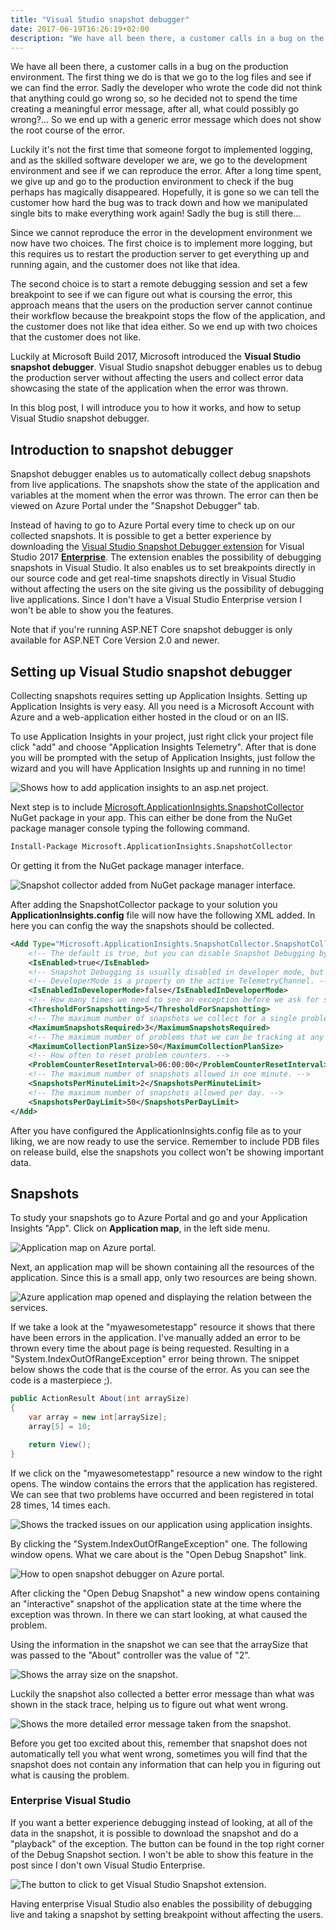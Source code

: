 ```yaml
---
title: "Visual Studio snapshot debugger"
date: 2017-06-19T16:26:19+02:00
description: "We have all been there, a customer calls in a bug on the production environment. The first thing we do is that we go to the log files and see if we can find the error. Sadly the developer who wrote the code did not think that anything could go wrong so, so he decided not to spend the time creating a meaningful error message, after all, what could possibly go wrong?... So we end up with a generic error message which does not show the root course of the error. Luckily at Microsoft Build 2017, Microsoft introduced the Visual Studio snapshot debugger."
---
```


We have all been there, a customer calls in a bug on the production environment. The first thing we do is that we go to the log files and see if we can find the error. Sadly the developer who wrote the code did not think that anything could go wrong so, so he decided not to spend the time creating a meaningful error message, after all, what could possibly go wrong?... So we end up with a generic error message which does not show the root course of the error.

Luckily it's not the first time that someone forgot to implemented logging, and as the skilled software developer we are, we go to the development environment and see if we can reproduce the error. After a long time spent, we give up and go to the production environment to check if the bug perhaps has magically disappeared. Hopefully, it is gone so we can tell the customer how hard the bug was to track down and how we manipulated single bits to make everything work again! Sadly the bug is still there...

Since we cannot reproduce the error in the development environment we now have two choices. The first choice is to implement more logging, but this requires us to restart the production server to get everything up and running again, and the customer does not like that idea.

The second choice is to start a remote debugging session and set a few breakpoint to see if we can figure out what is coursing the error, this approach means that the users on the production server cannot continue their workflow because the breakpoint stops the flow of the application, and the customer does not like that idea either. So we end up with two choices that the customer does not like.

Luckily at Microsoft Build 2017, Microsoft introduced the **Visual Studio snapshot debugger**. Visual Studio snapshot debugger enables us to debug the production server without affecting the users and collect error data showcasing the state of the application when the error was thrown.

In this blog post, I will introduce you to how it works, and how to setup Visual Studio snapshot debugger.

## Introduction to snapshot debugger

Snapshot debugger enables us to automatically collect debug snapshots from live applications. The snapshots show the state of the application and variables at the moment when the error was thrown. The error can then be viewed on Azure Portal under the "Snapshot Debugger" tab.

Instead of having to go to Azure Portal every time to check up on our collected snapshots. It is possible to get a better experience by downloading the [Visual Studio Snapshot Debugger extension](https://marketplace.visualstudio.com/items?itemName=SnapshotDebuggerTeam.MicrosoftSnapshotDebugger "Visual Studio Snapshot Debugger extension link") for Visual Studio 2017 <span style="text-decoration: underline;">**Enterprise**</span>. The extension enables the possibility of debugging snapshots in Visual Studio. It also enables us to set breakpoints directly in our source code and get real-time snapshots directly in Visual Studio without affecting the users on the site giving us the possibility of debugging live applications. Since I don't have a Visual Studio Enterprise version I won't be able to show you the features.

Note that if you're running ASP.NET Core snapshot debugger is only available for ASP.NET Core Version 2.0 and newer.

## Setting up Visual Studio snapshot debugger

Collecting snapshots requires setting up Application Insights. Setting up Application Insights is very easy. All you need is a Microsoft Account with Azure and a web-application either hosted in the cloud or on an IIS.

To use Application Insights in your project, just right click your project file click "add" and choose "Application Insights Telemetry". After that is done you will be prompted with the setup of Application Insights, just follow the wizard and you will have Application Insights up and running in no time!

![Shows how to add application insights to an asp.net project.](/blogpost/e396f2b5-6b08-47a5-a0a7-875b915e4dee.png) 

Next step is to include [Microsoft.ApplicationInsights.SnapshotCollector](http://www.nuget.org/packages/Microsoft.ApplicationInsights.SnapshotCollector) NuGet package in your app. This can either be done from the NuGet package manager console typing the following command.

```sh
Install-Package Microsoft.ApplicationInsights.SnapshotCollector
```

Or getting it from the NuGet package manager interface.

![Snapshot collector added from NuGet package manager interface.](/blogpost/d2404a81-a213-43e8-a320-e51b6e590d93.png)

After adding the SnapshotCollector package to your solution you **ApplicationInsights.config** file will now have the following XML added. In here you can config the way the snapshots should be collected.

```xml
<Add Type="Microsoft.ApplicationInsights.SnapshotCollector.SnapshotCollectorTelemetryProcessor, Microsoft.ApplicationInsights.SnapshotCollector">
    <!-- The default is true, but you can disable Snapshot Debugging by setting it to false -->
    <IsEnabled>true</IsEnabled>
    <!-- Snapshot Debugging is usually disabled in developer mode, but you can enable it by setting this to true. -->
    <!-- DeveloperMode is a property on the active TelemetryChannel. -->
    <IsEnabledInDeveloperMode>false</IsEnabledInDeveloperMode>
    <!-- How many times we need to see an exception before we ask for snapshots. -->
    <ThresholdForSnapshotting>5</ThresholdForSnapshotting>
    <!-- The maximum number of snapshots we collect for a single problem. -->
    <MaximumSnapshotsRequired>3</MaximumSnapshotsRequired>
    <!-- The maximum number of problems that we can be tracking at any time. -->
    <MaximumCollectionPlanSize>50</MaximumCollectionPlanSize>
    <!-- How often to reset problem counters. -->
    <ProblemCounterResetInterval>06:00:00</ProblemCounterResetInterval>
    <!-- The maximum number of snapshots allowed in one minute. -->
    <SnapshotsPerMinuteLimit>2</SnapshotsPerMinuteLimit>
    <!-- The maximum number of snapshots allowed per day. -->
    <SnapshotsPerDayLimit>50</SnapshotsPerDayLimit>
</Add>
```

After you have configured the ApplicationInsights.config file as to your liking, we are now ready to use the service. Remember to include PDB files on release build, else the snapshots you collect won't be showing important data.

## Snapshots

To study your snapshots go to Azure Portal and go and your Application Insights "App". Click on **Application map**, in the left side menu.

![Application map on Azure portal.](/blogpost/ad90dd6e-55c7-4dc8-82f5-d4c3144a0a92.png)

Next, an application map will be shown containing all the resources of the application. Since this is a small app, only two resources are being shown. 

![Azure application map opened and displaying the relation between the services.](/blogpost/7be930d7-9b5c-4807-9f0e-09c5b89a445b.png)

If we take a look at the "myawesometestapp" resource it shows that there have been errors in the application. I've manually added an error to be thrown every time the about page is being requested. Resulting in a "System.IndexOutOfRangeException" error being thrown. The snippet below shows the code that is the course of the error. As you can see the code is a masterpiece ;).

```C#
public ActionResult About(int arraySize)
{
    var array = new int[arraySize];
    array[5] = 10;

    return View();
}
```

If we click on the "myawesometestapp" resource a new window to the right opens. The window contains the errors that the application has registered. We can see that two problems have occurred and been registered in total 28 times, 14 times each.

![Shows the tracked issues on our application using application insights.](/blogpost/abb0d347-c0a2-46c2-a939-ba5fcdd0b945.png)

By clicking the "System.IndexOutOfRangeException" one. The following window opens. What we care about is the "Open Debug Snapshot" link.

![How to open snapshot debugger on Azure portal.](/blogpost/54693e67-4b24-46f1-97f3-3534e8432506.png)

After clicking the "Open Debug Snapshot" a new window opens containing an "interactive" snapshot of the application state at the time where the exception was thrown. In there we can start looking, at what caused the problem.

Using the information in the snapshot we can see that the arraySize that was passed to the "About" controller was the value of "2".

![Shows the array size on the snapshot.](/blogpost/2ed26c07-57cb-4eee-8030-5119da264185.png)

Luckily the snapshot also collected a better error message than what was shown in the stack trace, helping us to figure out what went wrong.

![Shows the more detailed error message taken from the snapshot.](/blogpost/767736ed-2411-44c7-8728-4efa41145dab.png)

Before you get too excited about this, remember that snapshot does not automatically tell you what went wrong, sometimes you will find that the snapshot does not contain any information that can help you in figuring out what is causing the problem.

### Enterprise Visual Studio

If you want a better experience debugging instead of looking, at all of the data in the snapshot, it is possible to download the snapshot and do a "playback" of the exception. The button can be found in the top right corner of the Debug Snapshot section. I won't be able to show this feature in the post since I don't own Visual Studio Enterprise.

![The button to click to get Visual Studio Snapshot extension.](/blogpost/194f1b75-ddcb-4689-a881-2eeffd0a8242.png)

Having enterprise Visual Studio also enables the possibility of debugging live and taking a snapshot by setting breakpoint without affecting the users.
